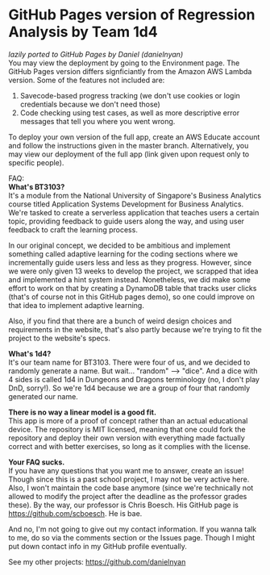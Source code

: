 # GitHub Pages version of Regression Analysis by Team 1d4  
*lazily ported to GitHub Pages by Daniel (danielnyan)*  
You may view the deployment by going to the Environment page. The GitHub Pages version differs 
signficiantly from the Amazon AWS Lambda version. Some of the features not included are:  
1. Savecode-based progress tracking (we don't use cookies or login credentials because we don't need those)  
2. Code checking using test cases, as well as more descriptive error messages that tell you where you 
went wrong.

To deploy your own version of the full app, create an AWS Educate account and follow the instructions 
given in the master branch. Alternatively, you may view our deployment of the full app (link given 
upon request only to specific people). 

FAQ:  
**What's BT3103?**  
It's a module from the National University of Singapore's Business Analytics course titled 
Application Systems Development for Business Analytics. We're tasked to create a serverless application 
that teaches users a certain topic, providing feedback to guide users along the way, and using user 
feedback to craft the learning process. 

In our original concept, we decided to be ambitious and implement something called adaptive learning 
for the coding sections where we incrementally guide users less and less as they progress. However, 
since we were only given 13 weeks to develop the project, we scrapped that idea and implemented a 
hint system instead. Nonetheless, we did make some effort to work on that by creating a DynamoDB table 
that tracks user clicks (that's of course not in this GitHub pages demo), so one could improve on that 
idea to implement adaptive learning. 

Also, if you find that there are a bunch of weird design choices and requirements in the website, 
that's also partly because we're trying to fit the project to the website's specs. 

**What's 1d4?**  
It's our team name for BT3103. There were four of us, and we decided to randomly generate a name. 
But wait... "random" --> "dice". And a dice with 4 sides is called 1d4 in Dungeons and Dragons 
terminology (no, I don't play DnD, sorry!). So we're 1d4 because we are a group of four that 
randomly generated our name.

**There is no way a linear model is a good fit.**  
This app is more of a proof of concept rather than an actual educational device. The repository is MIT 
licensed, meaning that one could fork the repository and deploy their own version with everything 
made factually correct and with better exercises, so long as it complies with the license.

**Your FAQ sucks.**  
If you have any questions that you want me to answer, create an issue! Though since this is a past 
school project, I may not be very active here. Also, I won't maintain the code base anymore (since 
we're technically not allowed to modify the project after the deadline as the professor grades these). 
By the way, our professor is Chris Boesch. His GitHub page is https://github.com/scboesch. He is bae. 

And no, I'm not going to give out my contact information. If you wanna talk to me, do so via the 
comments section or the Issues page. Though I might put down contact info in my GitHub profile 
eventually. 

See my other projects: https://github.com/danielnyan
